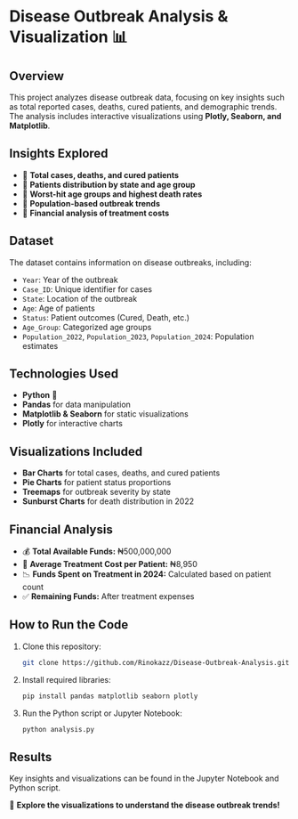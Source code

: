 # Disease Outbreak Analysis & Visualization 📊

## Overview
This project analyzes disease outbreak data, focusing on key insights such as total reported cases, deaths, cured patients, and demographic trends. The analysis includes interactive visualizations using **Plotly, Seaborn, and Matplotlib**.

## Insights Explored
- 📌 **Total cases, deaths, and cured patients**
- 📌 **Patients distribution by state and age group**
- 📌 **Worst-hit age groups and highest death rates**
- 📌 **Population-based outbreak trends**
- 📌 **Financial analysis of treatment costs**

## Dataset
The dataset contains information on disease outbreaks, including:
- `Year`: Year of the outbreak
- `Case_ID`: Unique identifier for cases
- `State`: Location of the outbreak
- `Age`: Age of patients
- `Status`: Patient outcomes (Cured, Death, etc.)
- `Age_Group`: Categorized age groups
- `Population_2022`, `Population_2023`, `Population_2024`: Population estimates

## Technologies Used
- **Python** 🐍
- **Pandas** for data manipulation
- **Matplotlib & Seaborn** for static visualizations
- **Plotly** for interactive charts

## Visualizations Included
- **Bar Charts** for total cases, deaths, and cured patients
- **Pie Charts** for patient status proportions
- **Treemaps** for outbreak severity by state
- **Sunburst Charts** for death distribution in 2022

## Financial Analysis
- 💰 **Total Available Funds:** ₦500,000,000
- 🏥 **Average Treatment Cost per Patient:** ₦8,950
- 📉 **Funds Spent on Treatment in 2024:** Calculated based on patient count
- ✅ **Remaining Funds:** After treatment expenses

## How to Run the Code
1. Clone this repository:
   ```bash
   git clone https://github.com/Rinokazz/Disease-Outbreak-Analysis.git
   ```
2. Install required libraries:
   ```bash
   pip install pandas matplotlib seaborn plotly
   ```
3. Run the Python script or Jupyter Notebook:
   ```bash
   python analysis.py
   ```

## Results
Key insights and visualizations can be found in the Jupyter Notebook and Python script.

🚀 **Explore the visualizations to understand the disease outbreak trends!**
